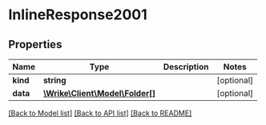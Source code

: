 # InlineResponse2001

## Properties
Name | Type | Description | Notes
------------ | ------------- | ------------- | -------------
**kind** | **string** |  | [optional] 
**data** | [**\Wrike\Client\Model\Folder[]**](Folder.md) |  | [optional] 

[[Back to Model list]](../README.md#documentation-for-models) [[Back to API list]](../README.md#documentation-for-api-endpoints) [[Back to README]](../README.md)


